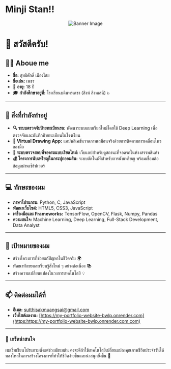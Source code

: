 # Minji Stan!!
<div align="center">
    <img src="https://i.pinimg.com/736x/17/bc/5a/17bc5a61671308bdcf4bcc5a9946d642.jpg" alt="Banner Image">
</div>


# 👋 สวัสดีครับ!  

## 🧑‍🎓 Aboue me 
- **ชื่อ:** สุทธิศักดิ์ เมืองไสย  
- **ชื่อเล่น:** เพชร  
- 🎂 **อายุ:** 18 ปี  
- 🎓 **กำลังศึกษาอยู่ที่:** โรงเรียนบดินทรเดชา (สิงห์ สิงหเสนี) ๒  

---

## 🌱 สิ่งที่กำลังทำอยู่  
- **🔍 ระบบตรวจจับป้ายทะเบียนรถ:** พัฒนาระบบแบบเรียลไทม์โดยใช้ Deep Learning เพื่อตรวจจับและบันทึกป้ายทะเบียนในโรงเรียน  
- **🎨 Virtual Drawing App:** แอปพลิเคชันวาดภาพเสมือนจริงด้วยการติดตามการเคลื่อนไหวของมือ  
- **🚗 ระบบตรวจสอบที่จอดรถแบบเรียลไทม์:** เว็บแอปสำหรับดูสถานะที่จอดรถในห้างสรรพสินค้า  
- **💰 โครงการนับเหรียญในกระปุกออมสิน:** ระบบอัตโนมัติสำหรับการนับเหรียญ พร้อมเชื่อมต่อข้อมูลผ่านเซิร์ฟเวอร์  

---

## 💻 ทักษะของผม  
- **ภาษาโปรแกรม:** Python, C, JavaScript  
- **พัฒนาเว็บไซต์:** HTML5, CSS3, JavaScript  
- **เครื่องมือและ Frameworks:** TensorFlow, OpenCV, Flask, Numpy, Pandas  
- **ความสนใจ:** Machine Learning, Deep Learning, Full-Stack Development, Data Analyst  

---

## 🎯 เป้าหมายของผม  
- สร้างโครงการที่ช่วยแก้ปัญหาในชีวิตจริง 🌍  
- พัฒนาทักษะและเรียนรู้สิ่งใหม่ ๆ อย่างต่อเนื่อง 📚  
- สร้างความเปลี่ยนแปลงในวงการเทคโนโลยี 💡  

---

## 📫 ติดต่อผมได้ที่  
- **อีเมล:** [sutthisakmuangsai@gmail.com](mailto:sutthisakmuangsa@gmail.com)  
- **เว็บไซต์ผลงาน:** [https://my-portfolio-website-bwlp.onrender.com](https:https://my-portfolio-website-bwlp.onrender.com.com)    

---

### 🌟 **เกร็ดน่าสนใจ**  
ผมเริ่มเขียนโปรแกรมตั้งแต่ช่วงมัธยมต้น คงจะดีถ้าใช้เทคโนโลยีเปลี่ยนแปลงคุณภาพชีวิตประจำวันได้ หลงใหลในการสร้างโครงการที่ทำให้ชีวิตง่ายขึ้นและน่าสนุกยิ่งขึ้น 🚀  

---
